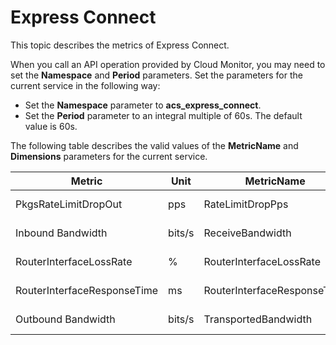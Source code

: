 # Express Connect

This topic describes the metrics of Express Connect.

When you call an API operation provided by Cloud Monitor, you may need to set the **Namespace** and **Period** parameters. Set the parameters for the current service in the following way:

-   Set the **Namespace** parameter to **acs\_express\_connect**.
-   Set the **Period** parameter to an integral multiple of 60s. The default value is 60s.

The following table describes the valid values of the **MetricName** and **Dimensions** parameters for the current service.

|Metric|Unit|MetricName|Dimensions|Statistics|
|------|----|----------|----------|----------|
|PkgsRateLimitDropOut|pps|RateLimitDropPps|userId and instanceId|Value|
|Inbound Bandwidth|bits/s|ReceiveBandwidth|userId and instanceId|Value|
|RouterInterfaceLossRate|%|RouterInterfaceLossRate|userId and instanceId|Maximum|
|RouterInterfaceResponseTime|ms|RouterInterfaceResponseTime|userId and instanceId|Maximum|
|Outbound Bandwidth|bits/s|TransportedBandwidth|userId and instanceId|Value|

